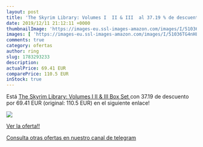 ```yaml
---
layout: post
title: 'The Skyrim Library: Volumes I  II & III  al 37.19 % de descuento'
date: 2019/12/11 21:12:11 +0000
thumbnailImage: 'https://images-eu.ssl-images-amazon.com/images/I/51036TG4nHL._SL200_.jpg'
images: [ 'https://images-eu.ssl-images-amazon.com/images/I/51036TG4nHL._SL200_.jpg' ]
comments: true
category: ofertas
author: ring
slug: 1783293233
description:
actualPrice: 69.41 EUR
comparePrice: 110.5 EUR
inStock: true
---
```


Está [The Skyrim Library: Volumes I  II & III  Box Set ](https://www.amazon.com/dp/1783293233/?tag=redken08-20) con 37.19 de descuento por 69.41 EUR (original: 110.5 EUR) en el siguiente enlace!

[![](https://images-eu.ssl-images-amazon.com/images/I/51036TG4nHL._SL200_.jpg)](https://www.amazon.com/dp/1783293233/?tag=redken08-20)

[Ver la oferta!!](https://www.amazon.com/dp/1783293233/?tag=redken08-20)

[Consulta otras ofertas en nuestro canal de telegram](https://t.me/s/ofertas25)
